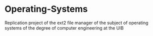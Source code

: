 # Operating-Systems
Replication project of the ext2 file manager of the subject of operating systems of the degree of computer engineering at the UIB
